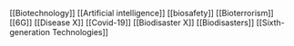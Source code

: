 [[Biotechnology]]
[[Artificial intelligence]]
[[biosafety]]
[[Bioterrorism]]
[[6G]]
[[Disease X]]
[[Covid-19]]
[[Biodisaster X]]
[[Biodisasters]]
[[Sixth-generation Technologies]]
